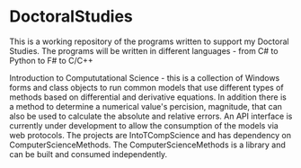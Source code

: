 # DoctoralStudies
<p>This is a working repository of the programs written to support my Doctoral Studies. The programs will be written in different languages - from C# to Python to F# to C/C++</p>
<p>Introduction to Compututational Science - this is a collection of Windows forms and class objects to run common models that use different types of methods based on differential and derivative equations. In addition there is a method to determine a numerical value's percision, magnitude, that can also be used to calculate the absolute and relative errors. An API interface is currently under development to allow the consumption of the models via web protocols. The projects are IntoTCompScience and has dependency on ComputerScienceMethods. The ComputerScienceMethods is a library and can be built and consumed independently.</p>
